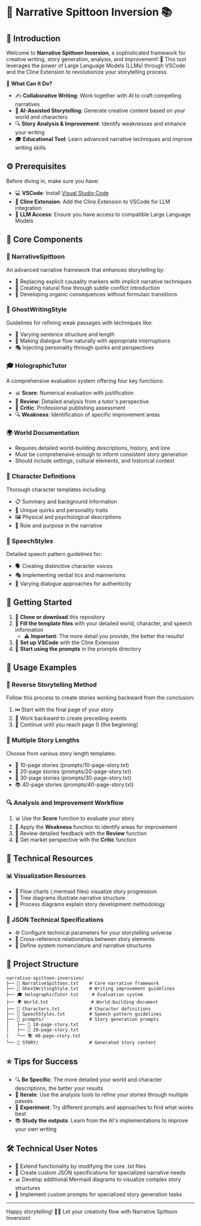 # 🚀 Narrative Spittoon Inversion 📚

## 📖 Introduction
Welcome to **Narrative Spittoon Inversion**, a sophisticated framework for creative writing, story generation, analysis, and improvement! 🎉 This tool leverages the power of Large Language Models (LLMs) through VSCode and the Cline Extension to revolutionize your storytelling process.

🔮 **What Can It Do?**
- ✍️ **Collaborative Writing**: Work together with AI to craft compelling narratives
- 🤖 **AI-Assisted Storytelling**: Generate creative content based on your world and characters
- 🔍 **Story Analysis & Improvement**: Identify weaknesses and enhance your writing
- 🎓 **Educational Tool**: Learn advanced narrative techniques and improve writing skills

## ⚙️ Prerequisites

Before diving in, make sure you have:

- 💻 **VSCode**: Install [Visual Studio Code](https://code.visualstudio.com/)
- 🔌 **Cline Extension**: Add the Cline Extension to VSCode for LLM integration
- 🧠 **LLM Access**: Ensure you have access to compatible Large Language Models

## 🧩 Core Components

### 📝 NarrativeSpittoon
An advanced narrative framework that enhances storytelling by:
- 🔄 Replacing explicit causality markers with implicit narrative techniques
- 🌊 Creating natural flow through subtle conflict introduction
- 🧩 Developing organic consequences without formulaic transitions

### 👻 GhostWritingStyle
Guidelines for refining weak passages with techniques like:
- 📏 Varying sentence structure and length
- 💬 Making dialogue flow naturally with appropriate interruptions
- 🎭 Injecting personality through quirks and perspectives

### 🎓 HolographicTutor
A comprehensive evaluation system offering four key functions:
- 📊 **Score**: Numerical evaluation with justification
- 📝 **Review**: Detailed analysis from a tutor's perspective
- 👔 **Critic**: Professional publishing assessment
- 🔍 **Weakness**: Identification of specific improvement areas

### 🌍 World Documentation
- Requires detailed world-building descriptions, history, and lore
- Must be comprehensive enough to inform consistent story generation
- Should include settings, cultural elements, and historical context

### 👤 Character Definitions
Thorough character templates including:
- 📋 Summary and background information
- 🧿 Unique quirks and personality traits 
- 🖼️ Physical and psychological descriptions
- 📌 Role and purpose in the narrative

### 💬 SpeechStyles
Detailed speech pattern guidelines for:
- 🗣️ Creating distinctive character voices
- 🎭 Implementing verbal tics and mannerisms
- 🔄 Varying dialogue approaches for authenticity

## 🚀 Getting Started

1. 📂 **Clone or download** this repository
2. 📝 **Fill the template files** with your detailed world, character, and speech information
   - ⚠️ **Important**: The more detail you provide, the better the results!
3. 🔧 **Set up VSCode** with the Cline Extension
4. 🏁 **Start using the prompts** in the prompts directory

## 📖 Usage Examples

### 🔄 Reverse Storytelling Method
Follow this process to create stories working backward from the conclusion:
1. ⏮️ Start with the final page of your story
2. 🧩 Work backward to create preceding events
3. 🏁 Continue until you reach page 0 (the beginning)

### 📏 Multiple Story Lengths
Choose from various story length templates:
- 📄 10-page stories (prompts/10-page-story.txt)
- 📑 20-page stories (prompts/20-page-story.txt)
- 📑 30-page stories (prompts/30-page-story.txt)
- 📚 40-page stories (prompts/40-page-story.txt)

### 🔍 Analysis and Improvement Workflow
1. 📊 Use the **Score** function to evaluate your story
2. 🔎 Apply the **Weakness** function to identify areas for improvement
3. 📝 Review detailed feedback with the **Review** function
4. 👔 Get market perspective with the **Critic** function

## 🔧 Technical Resources

### 📊 Visualization Resources
- 🧬 Flow charts (.mermaid files) visualize story progression
- 🌲 Tree diagrams illustrate narrative structure
- 🔄 Process diagrams explain story development methodology

### 🧮 JSON Technical Specifications
- ⚙️ Configure technical parameters for your storytelling universe
- 🔄 Cross-reference relationships between story elements
- 🧩 Define system nomenclature and narrative structures

## 📁 Project Structure

```
narrative-spittoon-inversion/
├── 📝 NarrativeSpittoon.txt    # Core narrative framework
├── 👻 GhostWritingStyle.txt    # Writing improvement guidelines
├── 🎓 HolographicTutor.txt     # Evaluation system
├── 🌍 World.txt                # World-building document
├── 👤 Characters.txt           # Character definitions
├── 💬 SpeechStyles.txt         # Speech pattern guidelines
├── 📂 prompts/                 # Story generation prompts
│   ├── 📄 10-page-story.txt
│   ├── 📑 20-page-story.txt
│   └── 📚 40-page-story.txt
└── 📂 STORY/                   # Generated story content
```

## ⭐ Tips for Success

- 🔍 **Be Specific**: The more detailed your world and character descriptions, the better your results
- 🔄 **Iterate**: Use the analysis tools to refine your stories through multiple passes
- 🧪 **Experiment**: Try different prompts and approaches to find what works best
- 📚 **Study the outputs**: Learn from the AI's implementations to improve your own writing

## 🛠️ Technical User Notes

- 🔧 Extend functionality by modifying the core .txt files
- 🧮 Create custom JSON specifications for specialized narrative needs
- 📊 Develop additional Mermaid diagrams to visualize complex story structures
- 🔄 Implement custom prompts for specialized story generation tasks

---

Happy storytelling! 📝✨ Let your creativity flow with Narrative Spittoon Inversion!
